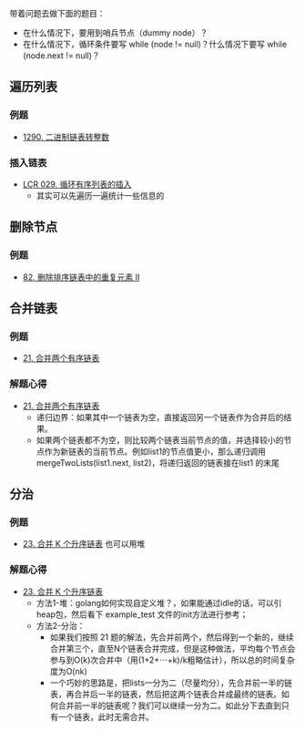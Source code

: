 
带着问题去做下面的题目：
- 在什么情况下，要用到哨兵节点（dummy node）？
- 在什么情况下，循环条件要写 while (node != null)？什么情况下要写 while (node.next != null)？

## 遍历列表
### 例题
- [1290. 二进制链表转整数](https://leetcode.cn/problems/convert-binary-number-in-a-linked-list-to-integer/)

### 插入链表

- [LCR 029. 循环有序列表的插入](https://leetcode.cn/problems/4ueAj6/)
	- 其实可以先遍历一遍统计一些信息的


## 删除节点
### 例题
- [82. 删除排序链表中的重复元素 II](https://leetcode.cn/problems/remove-duplicates-from-sorted-list-ii/)

## 合并链表

### 例题
- [21. 合并两个有序链表](https://leetcode.cn/problems/merge-two-sorted-lists/)

### 解题心得
- [21. 合并两个有序链表](https://leetcode.cn/problems/merge-two-sorted-lists/)
	- 递归边界：如果其中一个链表为空，直接返回另一个链表作为合并后的结果。
	- 如果两个链表都不为空，则比较两个链表当前节点的值，并选择较小的节点作为新链表的当前节点。例如list1​ 的节点值更小，那么递归调用mergeTwoLists(list1.next, list2)，将递归返回的链表接在list1​ 的末尾

## 分治

### 例题
- [23. 合并 K 个升序链表](https://leetcode.cn/problems/merge-k-sorted-lists/) 也可以用堆

### 解题心得
- [23. 合并 K 个升序链表](https://leetcode.cn/problems/merge-k-sorted-lists/) 
	- 方法1-堆：golang如何实现自定义堆？，如果能通过idle的话，可以引heap包，然后看下 example_test 文件的init方法进行参考；
	- 方法2-分治：
		- 如果我们按照 21 题的解法，先合并前两个，然后得到一个新的，继续合并第三个，直至N个链表合并完成，但是这种做法，平均每个节点会参与到O(k)次合并中（用(1+2+⋯+k)/k粗略估计），所以总的时间复杂度为O(nk)
		- 一个巧妙的思路是，把lists一分为二（尽量均分），先合并前一半的链表，再合并后一半的链表，然后把这两个链表合并成最终的链表。如何合并前一半的链表呢？我们可以继续一分为二。如此分下去直到只有一个链表，此时无需合并。


